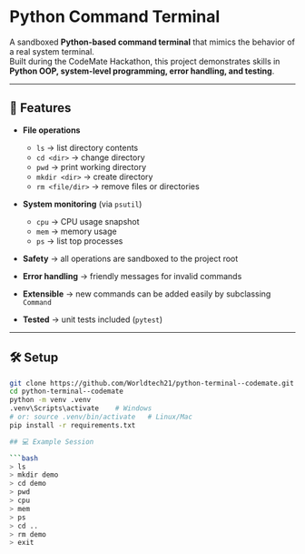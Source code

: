 # Python Command Terminal

A sandboxed **Python-based command terminal** that mimics the behavior of a real system terminal.  
Built during the CodeMate Hackathon, this project demonstrates skills in **Python OOP, system-level programming, error handling, and testing**.

---

## 🚀 Features

- **File operations**
  - `ls` → list directory contents
  - `cd <dir>` → change directory
  - `pwd` → print working directory
  - `mkdir <dir>` → create directory
  - `rm <file/dir>` → remove files or directories

- **System monitoring** (via `psutil`)
  - `cpu` → CPU usage snapshot
  - `mem` → memory usage
  - `ps` → list top processes

- **Safety** → all operations are sandboxed to the project root  
- **Error handling** → friendly messages for invalid commands  
- **Extensible** → new commands can be added easily by subclassing `Command`  
- **Tested** → unit tests included (`pytest`)

---

## 🛠️ Setup

```bash
git clone https://github.com/Worldtech21/python-terminal--codemate.git
cd python-terminal--codemate
python -m venv .venv
.venv\Scripts\activate    # Windows
# or: source .venv/bin/activate   # Linux/Mac
pip install -r requirements.txt

## 💻 Example Session

```bash
> ls
> mkdir demo
> cd demo
> pwd
> cpu
> mem
> ps
> cd ..
> rm demo
> exit
